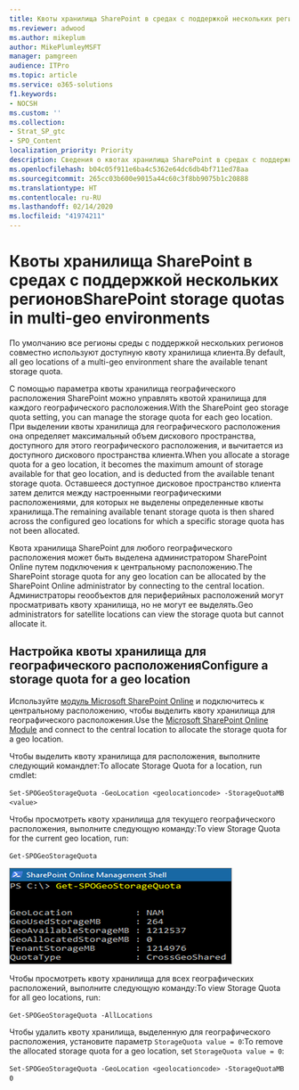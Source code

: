 ```yaml
---
title: Квоты хранилища SharePoint в средах с поддержкой нескольких регионов
ms.reviewer: adwood
ms.author: mikeplum
author: MikePlumleyMSFT
manager: pamgreen
audience: ITPro
ms.topic: article
ms.service: o365-solutions
f1.keywords:
- NOCSH
ms.custom: ''
ms.collection:
- Strat_SP_gtc
- SPO_Content
localization_priority: Priority
description: Сведения о квотах хранилища SharePoint в средах с поддержкой нескольких регионов.
ms.openlocfilehash: b04c05f911e6ba4c5362e64dc6db4bf711ed78aa
ms.sourcegitcommit: 265cc03b600e9015a44c60c3f8bb9075b1c20888
ms.translationtype: HT
ms.contentlocale: ru-RU
ms.lasthandoff: 02/14/2020
ms.locfileid: "41974211"
---
```

# <a name="sharepoint-storage-quotas-in-multi-geo-environments"></a><span data-ttu-id="34b26-103">Квоты хранилища SharePoint в средах с поддержкой нескольких регионов</span><span class="sxs-lookup"><span data-stu-id="34b26-103">SharePoint storage quotas in multi-geo environments</span></span>

<span data-ttu-id="34b26-104">По умолчанию все регионы среды с поддержкой нескольких регионов совместно используют доступную квоту хранилища клиента.</span><span class="sxs-lookup"><span data-stu-id="34b26-104">By default, all geo locations of a multi-geo environment share the available tenant storage quota.</span></span>

<span data-ttu-id="34b26-105">С помощью параметра квоты хранилища географического расположения SharePoint можно управлять квотой хранилища для каждого географического расположения.</span><span class="sxs-lookup"><span data-stu-id="34b26-105">With the SharePoint geo storage quota setting, you can manage the storage quota for each geo location.</span></span> <span data-ttu-id="34b26-106">При выделении квоты хранилища для географического расположения она определяет максимальный объем дискового пространства, доступного для этого географического расположения, и вычитается из доступного дискового пространства клиента.</span><span class="sxs-lookup"><span data-stu-id="34b26-106">When you allocate a storage quota for a geo location, it becomes the maximum amount of storage available for that geo location, and is deducted from the available tenant storage quota.</span></span> <span data-ttu-id="34b26-107">Оставшееся доступное дисковое пространство клиента затем делится между настроенными географическими расположениями, для которых не выделены определенные квоты хранилища.</span><span class="sxs-lookup"><span data-stu-id="34b26-107">The remaining available tenant storage quota is then shared across the configured geo locations for which a specific storage quota has not been allocated.</span></span>

<span data-ttu-id="34b26-108">Квота хранилища SharePoint для любого географического расположения может быть выделена администратором SharePoint Online путем подключения к центральному расположению.</span><span class="sxs-lookup"><span data-stu-id="34b26-108">The SharePoint storage quota for any geo location can be allocated by the SharePoint Online administrator by connecting to the central location.</span></span> <span data-ttu-id="34b26-109">Администраторы геообъектов для периферийных расположений могут просматривать квоту хранилища, но не могут ее выделять.</span><span class="sxs-lookup"><span data-stu-id="34b26-109">Geo administrators for satellite locations can view the storage quota but cannot allocate it.</span></span>

## <a name="configure-a-storage-quota-for-a-geo-location"></a><span data-ttu-id="34b26-110">Настройка квоты хранилища для географического расположения</span><span class="sxs-lookup"><span data-stu-id="34b26-110">Configure a storage quota for a geo location</span></span>

<span data-ttu-id="34b26-111">Используйте [модуль Microsoft SharePoint Online](https://www.microsoft.com/download/details.aspx?id=35588 ) и подключитесь к центральному расположению, чтобы выделить квоту хранилища для географического расположения.</span><span class="sxs-lookup"><span data-stu-id="34b26-111">Use the [Microsoft SharePoint Online Module](https://www.microsoft.com/download/details.aspx?id=35588 ) and connect to the central location to allocate the storage quota for a geo location.</span></span> 

<span data-ttu-id="34b26-112">Чтобы выделить квоту хранилища для расположения, выполните следующий командлет:</span><span class="sxs-lookup"><span data-stu-id="34b26-112">To allocate Storage Quota for a location, run cmdlet:</span></span>

`Set-SPOGeoStorageQuota -GeoLocation <geolocationcode> -StorageQuotaMB <value>`

<span data-ttu-id="34b26-113">Чтобы просмотреть квоту хранилища для текущего географического расположения, выполните следующую команду:</span><span class="sxs-lookup"><span data-stu-id="34b26-113">To view Storage Quota for the current geo location, run:</span></span>

`Get-SPOGeoStorageQuota`

![Снимок экрана: окно PowerShell с командлетом Get-SPOGeoStorageQuota](media/multi-geo-storage-quota.png)

<span data-ttu-id="34b26-115">Чтобы просмотреть квоту хранилища для всех географических расположений, выполните следующую команду:</span><span class="sxs-lookup"><span data-stu-id="34b26-115">To view Storage Quota for all geo locations, run:</span></span>

`Get-SPOGeoStorageQuota -AllLocations`

<span data-ttu-id="34b26-116">Чтобы удалить квоту хранилища, выделенную для географического расположения, установите параметр `StorageQuota value = 0`:</span><span class="sxs-lookup"><span data-stu-id="34b26-116">To remove the allocated storage quota for a geo location, set `StorageQuota value = 0`:</span></span>

`Set-SPOGeoStorageQuota -GeoLocation <geolocationcode> -StorageQuotaMB 0`
